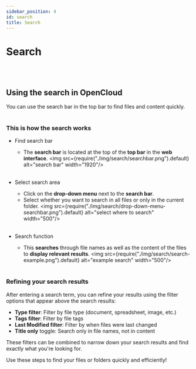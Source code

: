 ```yaml
---
sidebar_position: 4
id: search
title: Search
---
```


# Search
<br/><br/>

## Using the search in OpenCloud
You can use the search bar in the top bar to find files and content quickly.
<br/><br/>

### This is how the search works

- Find search bar
    - The **search bar** is located at the top of the **top bar** in the **web interface**.
<img src={require("./img/search/searchbar.png").default} alt="search bar" width="1920"/>
<br/><br/>

- Select search area
    - Click on the **drop-down menu** next to the **search bar**.
    - Select whether you want to search in all files or only in the current folder.
<img src={require("./img/search/drop-down-menu-searchbar.png").default} alt="select where to search" width="500"/>
<br/><br/>
- Search function
    - This **searches** through file names as well as the content of the files to **display relevant results**.
<img src={require("./img/search/search-example.png").default} alt="example search" width="500"/>
<br/><br/>

### Refining your search results

After entering a search term, you can refine your results using the filter options that appear above the search results:

- **Type filter**: Filter by file type (document, spreadsheet, image, etc.)
- **Tags filter**: Filter by file tags
- **Last Modified filter**: Filter by when files were last changed
- **Title only** toggle: Search only in file names, not in content

These filters can be combined to narrow down your search results and find exactly what you're looking for.

Use these steps to find your files or folders quickly and efficiently!